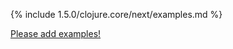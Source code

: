 {% include 1.5.0/clojure.core/next/examples.md %}

[Please add examples!](https://github.com/arrdem/grimoire/edit/master/_includes/1.6.0/clojure.core/next/examples.md)
